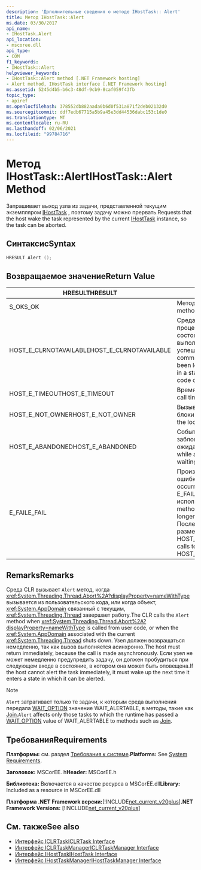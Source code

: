 ```yaml
---
description: 'Дополнительные сведения о методе IHostTask:: Alert'
title: Метод IHostTask::Alert
ms.date: 03/30/2017
api_name:
- IHostTask.Alert
api_location:
- mscoree.dll
api_type:
- COM
f1_keywords:
- IHostTask::Alert
helpviewer_keywords:
- IHostTask::Alert method [.NET Framework hosting]
- Alert method, IHostTask interface [.NET Framework hosting]
ms.assetid: 5245d4b5-b6c3-48df-9cb9-8caf059f43fb
topic_type:
- apiref
ms.openlocfilehash: 378552db882aada0b6d0f531a871f2deb02132d0
ms.sourcegitcommit: ddf7edb67715a5b9a45e3dd44536dabc153c1de0
ms.translationtype: MT
ms.contentlocale: ru-RU
ms.lasthandoff: 02/06/2021
ms.locfileid: "99784716"
---
```

# <a name="ihosttaskalert-method"></a><span data-ttu-id="84241-103">Метод IHostTask::Alert</span><span class="sxs-lookup"><span data-stu-id="84241-103">IHostTask::Alert Method</span></span>

<span data-ttu-id="84241-104">Запрашивает выход узла из задачи, представленной текущим экземпляром [IHostTask](ihosttask-interface.md) , поэтому задачу можно прервать.</span><span class="sxs-lookup"><span data-stu-id="84241-104">Requests that the host wake the task represented by the current [IHostTask](ihosttask-interface.md) instance, so the task can be aborted.</span></span>  
  
## <a name="syntax"></a><span data-ttu-id="84241-105">Синтаксис</span><span class="sxs-lookup"><span data-stu-id="84241-105">Syntax</span></span>  
  
```cpp  
HRESULT Alert ();  
```  
  
## <a name="return-value"></a><span data-ttu-id="84241-106">Возвращаемое значение</span><span class="sxs-lookup"><span data-stu-id="84241-106">Return Value</span></span>  
  
|<span data-ttu-id="84241-107">HRESULT</span><span class="sxs-lookup"><span data-stu-id="84241-107">HRESULT</span></span>|<span data-ttu-id="84241-108">Описание:</span><span class="sxs-lookup"><span data-stu-id="84241-108">Description</span></span>|  
|-------------|-----------------|  
|<span data-ttu-id="84241-109">S_OK</span><span class="sxs-lookup"><span data-stu-id="84241-109">S_OK</span></span>|<span data-ttu-id="84241-110">Метод возвратился успешно.</span><span class="sxs-lookup"><span data-stu-id="84241-110">The method returned successfully.</span></span>|  
|<span data-ttu-id="84241-111">HOST_E_CLRNOTAVAILABLE</span><span class="sxs-lookup"><span data-stu-id="84241-111">HOST_E_CLRNOTAVAILABLE</span></span>|<span data-ttu-id="84241-112">Среда CLR не была загружена в процесс, или среда CLR находится в состоянии, в котором она не может выполнить управляемый код или успешно обработать вызов.</span><span class="sxs-lookup"><span data-stu-id="84241-112">The common language runtime (CLR) has not been loaded into a process, or the CLR is in a state in which it cannot run managed code or process the call successfully.</span></span>|  
|<span data-ttu-id="84241-113">HOST_E_TIMEOUT</span><span class="sxs-lookup"><span data-stu-id="84241-113">HOST_E_TIMEOUT</span></span>|<span data-ttu-id="84241-114">Время ожидания вызова истекло.</span><span class="sxs-lookup"><span data-stu-id="84241-114">The call timed out.</span></span>|  
|<span data-ttu-id="84241-115">HOST_E_NOT_OWNER</span><span class="sxs-lookup"><span data-stu-id="84241-115">HOST_E_NOT_OWNER</span></span>|<span data-ttu-id="84241-116">Вызывающий объект не владеет блокировкой.</span><span class="sxs-lookup"><span data-stu-id="84241-116">The caller does not own the lock.</span></span>|  
|<span data-ttu-id="84241-117">HOST_E_ABANDONED</span><span class="sxs-lookup"><span data-stu-id="84241-117">HOST_E_ABANDONED</span></span>|<span data-ttu-id="84241-118">Событие было отменено, пока заблокированный поток или волокно ожидают его.</span><span class="sxs-lookup"><span data-stu-id="84241-118">An event was canceled while a blocked thread or fiber was waiting on it.</span></span>|  
|<span data-ttu-id="84241-119">E_FAIL</span><span class="sxs-lookup"><span data-stu-id="84241-119">E_FAIL</span></span>|<span data-ttu-id="84241-120">Произошла неизвестная фатальная ошибка.</span><span class="sxs-lookup"><span data-stu-id="84241-120">An unknown catastrophic failure occurred.</span></span> <span data-ttu-id="84241-121">Когда метод возвращает E_FAIL, среда CLR больше не может использоваться в процессе.</span><span class="sxs-lookup"><span data-stu-id="84241-121">When a method returns E_FAIL, the CLR is no longer usable within the process.</span></span> <span data-ttu-id="84241-122">Последующие вызовы методов размещения возвращают HOST_E_CLRNOTAVAILABLE.</span><span class="sxs-lookup"><span data-stu-id="84241-122">Subsequent calls to hosting methods return HOST_E_CLRNOTAVAILABLE.</span></span>|  
  
## <a name="remarks"></a><span data-ttu-id="84241-123">Remarks</span><span class="sxs-lookup"><span data-stu-id="84241-123">Remarks</span></span>  

 <span data-ttu-id="84241-124">Среда CLR вызывает `Alert` метод, когда <xref:System.Threading.Thread.Abort%2A?displayProperty=nameWithType> вызывается из пользовательского кода, или когда объект, <xref:System.AppDomain> связанный с текущим, <xref:System.Threading.Thread> завершает работу.</span><span class="sxs-lookup"><span data-stu-id="84241-124">The CLR calls the `Alert` method when <xref:System.Threading.Thread.Abort%2A?displayProperty=nameWithType> is called from user code, or when the <xref:System.AppDomain> associated with the current <xref:System.Threading.Thread> shuts down.</span></span> <span data-ttu-id="84241-125">Узел должен возвращаться немедленно, так как вызов выполняется асинхронно.</span><span class="sxs-lookup"><span data-stu-id="84241-125">The host must return immediately, because the call is made asynchronously.</span></span> <span data-ttu-id="84241-126">Если узел не может немедленно предупредить задачу, он должен пробудиться при следующем входе в состояние, в котором она может быть оповещена.</span><span class="sxs-lookup"><span data-stu-id="84241-126">If the host cannot alert the task immediately, it must wake up the next time it enters a state in which it can be alerted.</span></span>  
  
> [!NOTE]
> <span data-ttu-id="84241-127">`Alert` затрагивает только те задачи, к которым среда выполнения передала [WAIT_OPTION](wait-option-enumeration.md) значение WAIT_ALERTABLE, в методы, такие как [Join](ihosttask-join-method.md).</span><span class="sxs-lookup"><span data-stu-id="84241-127">`Alert` affects only those tasks to which the runtime has passed a [WAIT_OPTION](wait-option-enumeration.md) value of WAIT_ALERTABLE to methods such as [Join](ihosttask-join-method.md).</span></span>  
  
## <a name="requirements"></a><span data-ttu-id="84241-128">Требования</span><span class="sxs-lookup"><span data-stu-id="84241-128">Requirements</span></span>  

 <span data-ttu-id="84241-129">**Платформы:** см. раздел [Требования к системе](../../get-started/system-requirements.md).</span><span class="sxs-lookup"><span data-stu-id="84241-129">**Platforms:** See [System Requirements](../../get-started/system-requirements.md).</span></span>  
  
 <span data-ttu-id="84241-130">**Заголовок:** MSCorEE. h</span><span class="sxs-lookup"><span data-stu-id="84241-130">**Header:** MSCorEE.h</span></span>  
  
 <span data-ttu-id="84241-131">**Библиотека:** Включается в качестве ресурса в MSCorEE.dll</span><span class="sxs-lookup"><span data-stu-id="84241-131">**Library:** Included as a resource in MSCorEE.dll</span></span>  
  
 <span data-ttu-id="84241-132">**Платформа .NET Framework версии:**[!INCLUDE[net_current_v20plus](../../../../includes/net-current-v20plus-md.md)]</span><span class="sxs-lookup"><span data-stu-id="84241-132">**.NET Framework Versions:** [!INCLUDE[net_current_v20plus](../../../../includes/net-current-v20plus-md.md)]</span></span>  
  
## <a name="see-also"></a><span data-ttu-id="84241-133">См. также</span><span class="sxs-lookup"><span data-stu-id="84241-133">See also</span></span>

- [<span data-ttu-id="84241-134">Интерфейс ICLRTask</span><span class="sxs-lookup"><span data-stu-id="84241-134">ICLRTask Interface</span></span>](iclrtask-interface.md)
- [<span data-ttu-id="84241-135">Интерфейс ICLRTaskManager</span><span class="sxs-lookup"><span data-stu-id="84241-135">ICLRTaskManager Interface</span></span>](iclrtaskmanager-interface.md)
- [<span data-ttu-id="84241-136">Интерфейс IHostTask</span><span class="sxs-lookup"><span data-stu-id="84241-136">IHostTask Interface</span></span>](ihosttask-interface.md)
- [<span data-ttu-id="84241-137">Интерфейс IHostTaskManager</span><span class="sxs-lookup"><span data-stu-id="84241-137">IHostTaskManager Interface</span></span>](ihosttaskmanager-interface.md)
